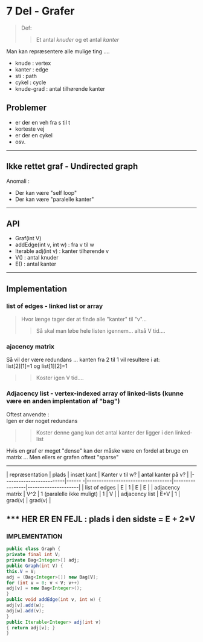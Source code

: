 # 7 Del - Grafer

>Def:
>>Et antal *knuder* og et antal *kanter*

Man kan repræsentere alle mulige ting ....

- knude : vertex
- kanter : edge
- sti : path
- cykel : cycle
- knude-grad : antal tilhørende kanter

## Problemer
- er der en veh fra s til t
- korteste vej
- er der en cykel
- osv.

-------------------------------------------------------------------------

## Ikke rettet graf - Undirected graph

Anomali :
- Der kan være "self loop"
- Der kan være "paralelle kanter"

-------------------------------------------------------------------------

## API
- Graf(int V)
- addEdge(int v, int w) : fra v til w
- Iterable<Integer> adj(int v) : kanter tilhørende v
- V() : antal knuder
- E() : antal kanter

-------------------------------------------------------------------------

## Implementation

### list of edges - linked list or array
>Hvor længe tager der at finde alle "kanter" til "v"...
>>Så skal man løbe hele listen igennem... altså V tid....

### ajacency matrix
Så vil der være redundans ...
kanten fra 2 til 1 vil resultere i at:      
list[2][1]=1 og list[1][2]=1
>>Koster igen V tid....

### Adjacency list - vertex-indexed array of linked-lists (kunne være en anden implentation af "bag")
Oftest anvendte :   
Igen er der noget redundans   
>>Koster denne gang kun det antal kanter der ligger i den linked-list

Hvis en graf er meget "dense" kan der måske være en fordel at bruge en matrix ...
Men ellers er grafen oftest "sparse"

 -----------------------------------------------------------------------

 | repræsentation          | plads  | insæt kant                        | Kanter v til w? | antal kanter på v?  |
 |-------------------------|------ -|-----------------------------------|-----------------|---------------------|
 | list of edges           | E      | 1                                 | E               | E                   |
 | adjacency matrix        | V^2    | 1 (paralelle ikke muligt)         | 1               | V                   |
 | adjacency list          | E+V    | 1                                 | grad(v)         | grad(v)                   |

*** HER ER EN FEJL : plads i den sidste = E + 2*V
  -----------------------------------------------------------------------
### IMPLEMENTATION

```java
public class Graph {
private final int V;
private Bag<Integer>[] adj;
public Graph(int V) {
this.V = V;
adj = (Bag<Integer>[]) new Bag[V];
for (int v = 0; v < V; v++)
adj[v] = new Bag<Integer>();
}
public void addEdge(int v, int w) {
adj[v].add(w);
adj[w].add(v);
}
public Iterable<Integer> adj(int v)
{ return adj[v]; }
}
```
